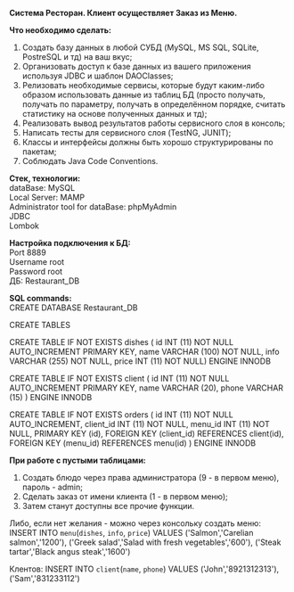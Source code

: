 **Cистема Ресторан. Клиент осуществляет Заказ из Меню.**

**Что необходимо сделать:**

1. Создать базу данных в любой СУБД (MySQL, MS SQL, SQLite, PostreSQL и тд) на ваш вкус;
2. Организовать доступ к базе данных из вашего приложения используя JDBC и шаблон DAOClasses;
3. Релизовать необходимые сервисы, которые будут каким-либо образом использовать данные из таблиц БД (просто получать, получать по параметру, получать в определённом порядке, считать статистику на основе полученных данных и тд);
4. Реализовать вывод результатов работы сервисного слоя в консоль;
5. Написать тесты для сервисного слоя (TestNG, JUNIT);
6. Классы и интерфейсы должны быть хорошо структурированы по пакетам;
7. Соблюдать Java Code Conventions.  

**Стек, технологии:**   
dataBase: MySQL  
Local Server: MAMP  
Administrator tool for dataBase:  phpMyAdmin  
JDBC  
Lombok

**Настройка подключения к БД:**  
Port 8889  
Username	root  
Password	root  
ДБ: Restaurant_DB  

**SQL commands:**  
CREATE DATABASE Restaurant_DB

CREATE TABLES

CREATE TABLE IF NOT EXISTS dishes (
id INT (11) NOT NULL AUTO_INCREMENT PRIMARY KEY,
name VARCHAR (100) NOT NULL,
info VARCHAR (255) NOT NULL,
price INT (11) NOT NULL)
ENGINE INNODB

CREATE TABLE IF NOT EXISTS client (
id INT (11) NOT NULL AUTO_INCREMENT PRIMARY KEY,
name VARCHAR (20),
phone VARCHAR (15)
)
ENGINE INNODB

CREATE TABLE IF NOT EXISTS orders (
id INT (11) NOT NULL AUTO_INCREMENT,
client_id INT (11) NOT NULL,
menu_id INT (11) NOT NULL,
PRIMARY KEY (id),
FOREIGN KEY (client_id) REFERENCES client(id),
FOREIGN KEY (menu_id) REFERENCES menu(id)
)
ENGINE INNODB

**При работе с пустыми таблицами:**
1. Создать блюдо через права администратора (9 - в первом меню), пароль - admin;
2. Сделать заказ от имени клиента (1 - в первом меню);
3. Затем станут доступны все прочие функции.

Либо, если нет желания - можно через консольку создать меню:
INSERT INTO `menu`(`dishes`, `info`, `price`) VALUES ('Salmon','Carelian salmon','1200'), ('Greek salad','Salad with fresh vegetables','600'), ('Steak tartar','Black angus steak','1600')

Клентов:
INSERT INTO `client`(`name`, `phone`) VALUES ('John','8921312313'), ('Sam','831233112')


